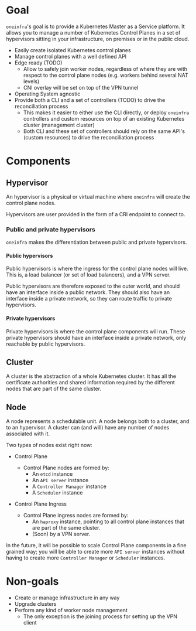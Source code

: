# Goal

`oneinfra`'s goal is to provide a Kubernetes Master as a Service
platform. It allows you to manage a number of Kubernetes Control
Planes in a set of hypervisors sitting in your infrastructure, on
premises or in the public cloud.

* Easily create isolated Kubernetes control planes
* Manage control planes with a well defined API
* Edge ready (TODO)
  * Allow to safely join worker nodes, regardless of where they are
    with respect to the control plane nodes (e.g. workers behind several
    NAT levels)
  * CNI overlay will be set on top of the VPN tunnel
* Operating System agnostic
* Provide both a CLI and a set of controllers (TODO) to drive the
  reconciliation process
  * This makes it easier to either use the CLI directly, or deploy
    `oneinfra` controllers and custom resources on top of an existing
    Kubernetes cluster (management cluster)
  * Both CLI and these set of controllers should rely on the same
    API's (custom resources) to drive the reconciliation process

# Components

## Hypervisor

An hypervisor is a physical or virtual machine where `oneinfra` will
create the control plane nodes.

Hypervisors are user provided in the form of a CRI endpoint to connect
to.

### Public and private hypervisors

`oneinfra` makes the differentiation between public and private
hypervisors.

#### Public hypervisors

Public hypervisors is where the ingress for the control plane nodes
will live. This is, a load balancer (or set of load balancers), and a
VPN server.

Public hypervisors are therefore exposed to the outer world, and
should have an interface inside a public network. They should also
have an interface inside a private network, so they can route traffic
to private hypervisors.

#### Private hypervisors

Private hypervisors is where the control plane components will
run. These private hypervisors should have an interface inside a
private network, only reachable by public hypervisors.

## Cluster

A cluster is the abstraction of a whole Kubernetes cluster. It has
all the certificate authorities and shared information required by the
different nodes that are part of the same cluster.

## Node

A node represents a schedulable unit. A node belongs both to a
cluster, and to an hypervisor. A cluster can (and will) have any
number of nodes associated with it.

Two types of nodes exist right now:

* Control Plane
  * Control Plane nodes are formed by:
    * An `etcd` instance
    * An `API server` instance
    * A `Controller Manager` instance
    * A `Scheduler` instance

* Control Plane Ingress
  * Control Plane ingress nodes are formed by:
    * An `haproxy` instance, pointing to all control plane instances
      that are part of the same cluster.
    * (Soon) by a VPN server.

In the future, it will be possible to scale Control Plane components
in a fine grained way; you will be able to create more `API server`
instances without having to create more `Controller Manager` or
`Scheduler` instances.

# Non-goals

* Create or manage infrastructure in any way
* Upgrade clusters
* Perform any kind of worker node management
  * The only exception is the joining process for setting up the VPN
    client
